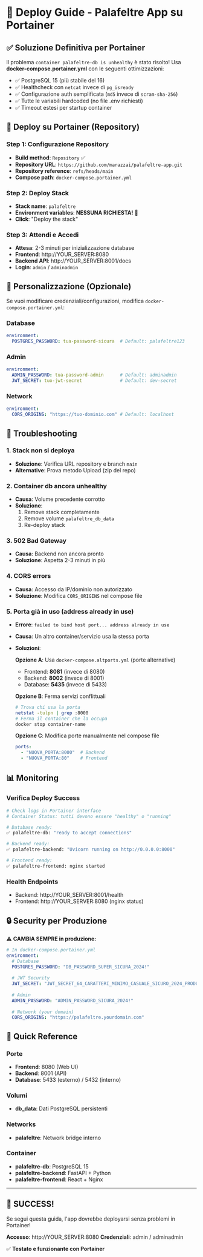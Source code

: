 # 🚀 Deploy Guide - Palafeltre App su Portainer

## ✅ Soluzione Definitiva per Portainer

Il problema `container palafeltre-db is unhealthy` è stato risolto! Usa **docker-compose.portainer.yml** con le seguenti ottimizzazioni:

- ✅ PostgreSQL 15 (più stabile del 16)
- ✅ Healthcheck con `netcat` invece di `pg_isready` 
- ✅ Configurazione auth semplificata (`md5` invece di `scram-sha-256`)
- ✅ Tutte le variabili hardcoded (no file .env richiesti)
- ✅ Timeout estesi per startup container

## 🚀 Deploy su Portainer (Repository)

### Step 1: Configurazione Repository
- **Build method**: `Repository` ✅
- **Repository URL**: `https://github.com/marazzai/palafeltre-app.git`
- **Repository reference**: `refs/heads/main`
- **Compose path**: `docker-compose.portainer.yml`

### Step 2: Deploy Stack
- **Stack name**: `palafeltre`
- **Environment variables**: **NESSUNA RICHIESTA!** 🎉
- **Click**: "Deploy the stack"

### Step 3: Attendi e Accedi
- **Attesa**: 2-3 minuti per inizializzazione database
- **Frontend**: http://YOUR_SERVER:8080
- **Backend API**: http://YOUR_SERVER:8001/docs
- **Login**: `admin` / `adminadmin`

## 🔧 Personalizzazione (Opzionale)

Se vuoi modificare credenziali/configurazioni, modifica `docker-compose.portainer.yml`:

### Database
```yaml
environment:
  POSTGRES_PASSWORD: tua-password-sicura  # Default: palafeltre123
```

### Admin
```yaml
environment:
  ADMIN_PASSWORD: tua-password-admin      # Default: adminadmin
  JWT_SECRET: tuo-jwt-secret              # Default: dev-secret
```

### Network
```yaml
environment:
  CORS_ORIGINS: "https://tuo-dominio.com" # Default: localhost
```

## 🐛 Troubleshooting

### 1. Stack non si deploya
- **Soluzione**: Verifica URL repository e branch `main`
- **Alternative**: Prova metodo Upload (zip del repo)

### 2. Container db ancora unhealthy
- **Causa**: Volume precedente corrotto
- **Soluzione**: 
  1. Remove stack completamente
  2. Remove volume `palafeltre_db_data` 
  3. Re-deploy stack

### 3. 502 Bad Gateway
- **Causa**: Backend non ancora pronto
- **Soluzione**: Aspetta 2-3 minuti in più

### 4. CORS errors
- **Causa**: Accesso da IP/dominio non autorizzato
- **Soluzione**: Modifica `CORS_ORIGINS` nel compose file

### 5. Porta già in uso (address already in use)
- **Errore**: `failed to bind host port... address already in use`
- **Causa**: Un altro container/servizio usa la stessa porta
- **Soluzioni**:
  
  **Opzione A**: Usa `docker-compose.altports.yml` (porte alternative)
  - Frontend: **8081** (invece di 8080)
  - Backend: **8002** (invece di 8001)
  - Database: **5435** (invece di 5433)
  
  **Opzione B**: Ferma servizi conflittuali
  ```bash
  # Trova chi usa la porta
  netstat -tulpn | grep :8000
  # Ferma il container che la occupa
  docker stop container-name
  ```
  
  **Opzione C**: Modifica porte manualmente nel compose file
  ```yaml
  ports:
    - "NUOVA_PORTA:8000"  # Backend
    - "NUOVA_PORTA:80"    # Frontend  
  ```

## 📊 Monitoring

### Verifica Deploy Success
```bash
# Check logs in Portainer interface
# Container Status: tutti devono essere "healthy" o "running"

# Database ready:
✅ palafeltre-db: "ready to accept connections"

# Backend ready:
✅ palafeltre-backend: "Uvicorn running on http://0.0.0.0:8000"  

# Frontend ready:  
✅ palafeltre-frontend: nginx started
```

### Health Endpoints
- Backend: http://YOUR_SERVER:8001/health
- Frontend: http://YOUR_SERVER:8080 (nginx status)

## 🔒 Security per Produzione

⚠️ **CAMBIA SEMPRE in produzione:**

```yaml
# In docker-compose.portainer.yml
environment:
  # Database
  POSTGRES_PASSWORD: "DB_PASSWORD_SUPER_SICURA_2024!"
  
  # JWT Security  
  JWT_SECRET: "JWT_SECRET_64_CARATTERI_MINIMO_CASUALE_SICURO_2024_PRODUZIONE"
  
  # Admin
  ADMIN_PASSWORD: "ADMIN_PASSWORD_SICURA_2024!"
  
  # Network (your domain)
  CORS_ORIGINS: "https://palafeltre.yourdomain.com"
```

## 🎯 Quick Reference

### Porte
- **Frontend**: 8080 (Web UI)
- **Backend**: 8001 (API)  
- **Database**: 5433 (esterno) / 5432 (interno)

### Volumi
- **db_data**: Dati PostgreSQL persistenti

### Networks
- **palafeltre**: Network bridge interno

### Container
- **palafeltre-db**: PostgreSQL 15
- **palafeltre-backend**: FastAPI + Python
- **palafeltre-frontend**: React + Nginx

---

## 🎉 SUCCESS!

Se segui questa guida, l'app dovrebbe deployarsi senza problemi in Portainer!

**Accesso**: http://YOUR_SERVER:8080
**Credenziali**: admin / adminadmin

✅ **Testato e funzionante con Portainer**